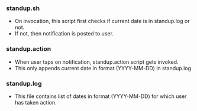 ### standup.sh
* On invocation, this script first checks if current date is in standup.log or not.
* If not, then notification is posted to user.

### standup.action
* When user taps on notification, standup.action script gets invoked.
* This only appends current date in format (YYYY-MM-DD) in standup.log

### standup.log
* This file contains list of dates in format (YYYY-MM-DD) for which user has taken action.
